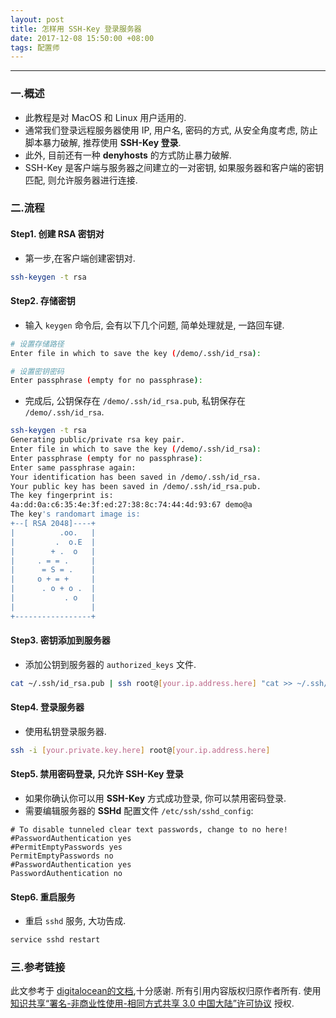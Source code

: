 ```yaml
---
layout: post
title: 怎样用 SSH-Key 登录服务器
date: 2017-12-08 15:50:00 +08:00
tags: 配置师
---
```


***

### 一.概述

* 此教程是对 MacOS 和 Linux 用户适用的.
* 通常我们登录远程服务器使用 IP, 用户名, 密码的方式, 从安全角度考虑, 防止脚本暴力破解, 推荐使用 **SSH-Key 登录**.
* 此外, 目前还有一种 **denyhosts** 的方式防止暴力破解.
* SSH-Key 是客户端与服务器之间建立的一对密钥, 如果服务器和客户端的密钥匹配, 则允许服务器进行连接.

### 二.流程

#### Step1. 创建 RSA 密钥对

* 第一步,在客户端创建密钥对.

```bash
ssh-keygen -t rsa
```

#### Step2. 存储密钥

* 输入 `keygen` 命令后, 会有以下几个问题, 简单处理就是, 一路回车键.

```bash
# 设置存储路径
Enter file in which to save the key (/demo/.ssh/id_rsa):
```

```bash
# 设置密钥密码
Enter passphrase (empty for no passphrase):
```

* 完成后, 公钥保存在 `/demo/.ssh/id_rsa.pub`, 私钥保存在 `/demo/.ssh/id_rsa`.

```bash
ssh-keygen -t rsa
Generating public/private rsa key pair.
Enter file in which to save the key (/demo/.ssh/id_rsa):
Enter passphrase (empty for no passphrase):
Enter same passphrase again:
Your identification has been saved in /demo/.ssh/id_rsa.
Your public key has been saved in /demo/.ssh/id_rsa.pub.
The key fingerprint is:
4a:dd:0a:c6:35:4e:3f:ed:27:38:8c:74:44:4d:93:67 demo@a
The key's randomart image is:
+--[ RSA 2048]----+
|          .oo.   |
|         .  o.E  |
|        + .  o   |
|     . = = .     |
|      = S = .    |
|     o + = +     |
|      . o + o .  |
|           . o   |
|                 |
+-----------------+
```

#### Step3. 密钥添加到服务器

* 添加公钥到服务器的 `authorized_keys` 文件.

```bash
cat ~/.ssh/id_rsa.pub | ssh root@[your.ip.address.here] "cat >> ~/.ssh/authorized_keys"
```

#### Step4. 登录服务器

* 使用私钥登录服务器.

```bash
ssh -i [your.private.key.here] root@[your.ip.address.here]
```

#### Step5. 禁用密码登录, 只允许 SSH-Key 登录

* 如果你确认你可以用 **SSH-Key** 方式成功登录, 你可以禁用密码登录.
* 需要编辑服务器的 **SSHd** 配置文件 `/etc/ssh/sshd_config`:

```vi
# To disable tunneled clear text passwords, change to no here!
#PasswordAuthentication yes
#PermitEmptyPasswords yes
PermitEmptyPasswords no
#PasswordAuthentication yes
PasswordAuthentication no
```

#### Step6. 重启服务

* 重启 `sshd` 服务, 大功告成.

```bash
service sshd restart
```

### 三.参考链接

此文参考于 [digitalocean的文档][Link_1],十分感谢.
所有引用内容版权归原作者所有.
使用 [知识共享“署名-非商业性使用-相同方式共享 3.0 中国大陆”许可协议][Lisence] 授权.

[Lisence]: https://creativecommons.org/licenses/by-nc-sa/3.0/cn/

[Link_1]: https://www.digitalocean.com/community/tutorials/how-to-use-ssh-keys-with-digitalocean-droplets
